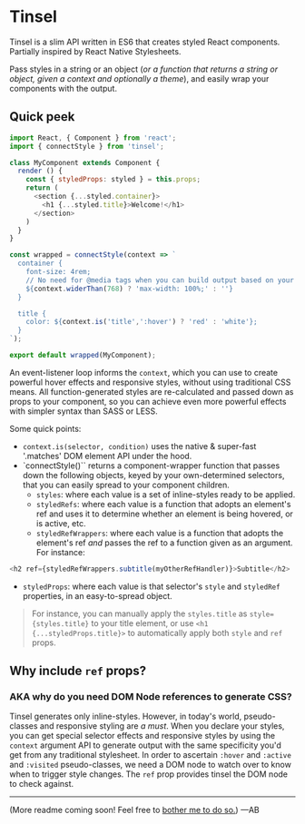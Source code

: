 # Tinsel

Tinsel is a slim API written in ES6 that creates styled React components. Partially inspired by React Native Stylesheets.

Pass styles in a string or an object (_or a function that returns a string or object, given a context and optionally a theme_), and easily wrap your components with the output.

## Quick peek
```js
import React, { Component } from 'react';
import { connectStyle } from 'tinsel';

class MyComponent extends Component {
  render () {
    const { styledProps: styled } = this.props;
    return (
      <section {...styled.container}>
        <h1 {...styled.title}>Welcome!</h1>
      </section>
    )
  }
}

const wrapped = connectStyle(context => `
  container {
    font-size: 4rem;
    // No need for @media tags when you can build output based on your own conditions.
    ${context.widerThan(768) ? 'max-width: 100%;' : ''}
  }

  title {
    color: ${context.is('title',':hover') ? 'red' : 'white'};
  }
`);

export default wrapped(MyComponent);
```

An event-listener loop informs the `context`, which you can use to create powerful hover effects and responsive styles, without using traditional CSS means. All function-generated styles are re-calculated and passed down as props to your component, so you can achieve even more powerful effects with simpler syntax than SASS or LESS.

Some quick points:
- `context.is(selector, condition)` uses the native & super-fast '.matches' DOM element API under the hood.
- `connectStyle()`` returns a component-wrapper function that passes down the following objects, keyed by your own-determined selectors, that you can easily spread to your component children.
  - `styles`: where each value is a set of inline-styles ready to be applied.
  - `styledRefs`: where each value is a function that adopts an element's ref and uses it to determine whether an element is being hovered, or is active, etc.
  - `styledRefWrappers`: where each value is a function that adopts the element's ref _and_ passes the ref to a function given as an argument. For instance:
```js
<h2 ref={styledRefWrappers.subtitle(myOtherRefHandler)}>Subtitle</h2>
```
  - `styledProps`: where each value is that selector's `style` and `styledRef` properties, in an easy-to-spread object.

> For instance, you can manually apply the `styles.title` as `style={styles.title}` to your title element, or use `<h1 {...styledProps.title}>` to automatically apply both `style` and `ref` props.

## Why include `ref` props?
### AKA why do you need DOM Node references to generate CSS?

Tinsel generates only inline-styles. However, in today's world, pseudo-classes and responsive styling are _a must_. When you declare your styles, you can get special selector effects and responsive styles by using the `context` argument API to generate output with the same specificity you'd get from any traditional stylesheet. In order to ascertain `:hover` and `:active` and `:visited` pseudo-classes, we need a DOM node to watch over to know when to trigger style changes. The `ref` prop provides tinsel the DOM node to check against.

---

(More readme coming soon! Feel free to <a href="mailto:ab@austinbillings.com">bother me to do so.</a>)
—AB
